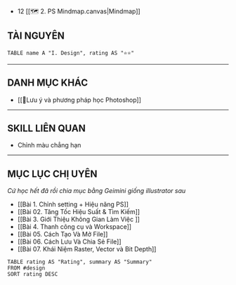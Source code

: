 - 12 [[🗺 2. PS Mindmap.canvas|Mindmap]]

## TÀI NGUYÊN
```dataview
TABLE name A "I. Design", rating AS "⭐️⭐️"
```


---
## DANH MỤC KHÁC 
- [[🔴Lưu ý và phương pháp học Photoshop]]
---
## SKILL LIÊN QUAN
- Chỉnh màu chẳng hạn
---
## MỤC LỤC CHỊ UYÊN
*Cứ học hết đã rồi chia mục bằng Geimini giống illustrator sau*
- [[Bài 1. Chỉnh setting + Hiệu năng PS]]
- [[Bài 02. Tăng Tốc Hiệu Suất & Tìm Kiếm]]
- [[Bài 3. Giới Thiệu Không Gian Làm Việc ]]
- [[Bài 4. Thanh công cụ và Workspace]]
- [[Bài 05. Cách Tạo Và Mở File]]
- [[Bài 06. Cách Lưu Và Chia Sẻ File]]
- [[Bài 07. Khái Niệm Raster, Vector và Bit Depth]]


```dataview
TABLE rating AS "Rating", summary AS "Summary" 
FROM #design
SORT rating DESC 
```
